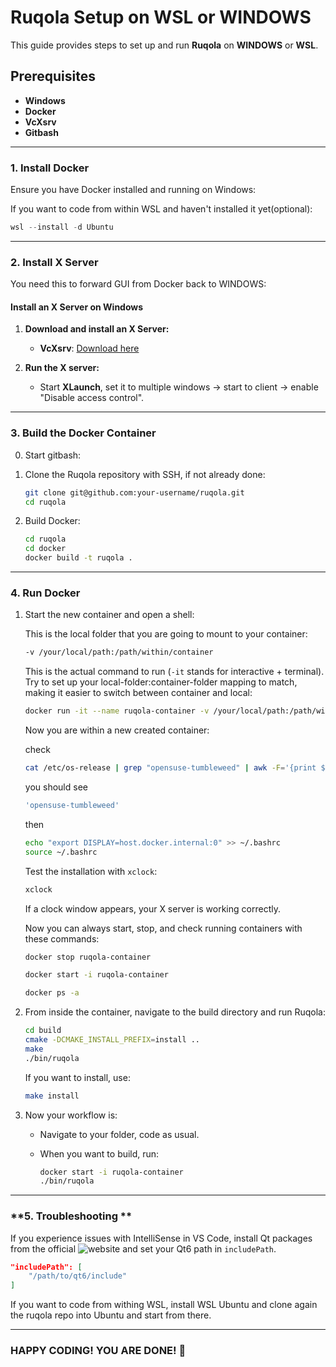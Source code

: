 
<!--  
SPDX-FileCopyrightText: 2025 Andro Ranogajec <ranogaet@gmail.com>
SPDX-License-Identifier: MIT
-->

# Ruqola Setup on WSL or WINDOWS 

This guide provides steps to set up and run **Ruqola** on **WINDOWS** or **WSL**.

## Prerequisites

- **Windows**
- **Docker**
- **VcXsrv**
- **Gitbash**
---

### **1. Install Docker**

Ensure you have Docker installed and running on Windows:

If you want to code from within WSL and haven't installed it yet(optional):

```powershell
wsl --install -d Ubuntu
```

---

### **2. Install X Server**

You need this to forward GUI from Docker back to WINDOWS:

#### **Install an X Server on Windows**

1. **Download and install an X Server:**
   - **VcXsrv**: [Download here](https://sourceforge.net/projects/vcxsrv/)

2. **Run the X server:**
   - Start **XLaunch**, set it to multiple windows -> start to client -> enable "Disable access control".

---

### **3. Build the Docker Container**

0. Start gitbash:

1. Clone the Ruqola repository with SSH, if not already done:

   ```sh
   git clone git@github.com:your-username/ruqola.git
   cd ruqola
   ```

2. Build Docker:

   ```sh
   cd ruqola
   cd docker
   docker build -t ruqola .
   ```

---

### **4. Run Docker**

1. Start the new container and open a shell:

   This is the local folder that you are going to mount to your container:

   ```sh
   -v /your/local/path:/path/within/container
   ```

   This is the actual command to run (`-it` stands for interactive + terminal). Try to set up your local-folder:container-folder mapping to match, making it easier to switch between container and local:

   ```sh
   docker run -it --name ruqola-container -v /your/local/path:/path/within/container ruqola /bin/bash
   ```

   Now you are within a new created container:

   check 
   ```sh
   cat /etc/os-release | grep "opensuse-tumbleweed" | awk -F='{print $2}'
   ```
   you should see 
    ```sh
   'opensuse-tumbleweed'
   ```
   then 
   ```sh
   echo "export DISPLAY=host.docker.internal:0" >> ~/.bashrc
   source ~/.bashrc
   ```
   Test the installation with `xclock`:

   ```sh
   xclock
   ```
   
   If a clock window appears, your X server is working correctly.

   Now you can always start, stop, and check running containers with these commands:

   ```sh
   docker stop ruqola-container
   ```

   ```sh
   docker start -i ruqola-container
   ```

   ```sh
   docker ps -a
   ```

2. From inside the container, navigate to the build directory and run Ruqola:

   ```sh
   cd build
   cmake -DCMAKE_INSTALL_PREFIX=install ..
   make
   ./bin/ruqola
   ```

   If you want to install, use:

   ```sh
   make install
   ```

3. Now your workflow is:
   - Navigate to your folder, code as usual.
   - When you want to build, run:

     ```sh
     docker start -i ruqola-container
     ./bin/ruqola
     ```

---

### **5. Troubleshooting **

If you experience issues with IntelliSense in VS Code, install Qt packages from the official ![website](https://www.qt.io/download-qt-installer-oss) and set your Qt6 path in `includePath`.

```json
"includePath": [
    "/path/to/qt6/include"
]
```

If you want to code from withing WSL, install WSL Ubuntu and clone again the ruqola repo into Ubuntu and start from there.

---

### **HAPPY CODING! YOU ARE DONE!** 🚀

